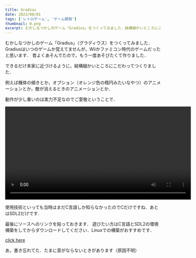 ```yaml
---
title: Gradius
date: 2023/08/01
tags: ['レトロゲーム', 'ゲーム開発']
thumbnail: 0.png
excerpt: むかしなつかしのゲーム「Gradius」をつくってみました．結構細かいところにこだわってつくりました．例えば機体の傾きとか，オプション（オレンジ色の楕円みたいなやつ）のアニメーションとか．
---
```


むかしなつかしのゲーム「Gradius」（グラディウス）をつくってみました．
Gradiusはいつのゲームか覚えてませんが，Wiiかファミコン時代のゲームだったと思います．
昔よくあそんでたので，もう一度あそびたくて作りました．

できるだけ本家に近づけるように，結構細かいところにこだわってつくりました．

例えば機体の傾きとか，オプション（オレンジ色の楕円みたいなやつ）のアニメーションとか，敵が消えるときのアニメーションとか．

動作が少し重いのは実力不足なのでご愛敬ということで．

<video controls width="600">
  <source src="/content/works/20230801/0.mp4" type="video/mp4">
  お使いのブラウザは動画タグに対応していません。
</video>

使用技術といっても当時はまだC言語しか知らなかったのでCだけですね．あとはSDL2だけです.

最後にソースへのリンクを貼っておきます．
遊びたい方はC言語とSDL2の環境構築をしてからダウンロードしてください．Linuxでの構築がおすすめです．

[click here](https://github.com/k-mysa6505/gradius)

あ，書き忘れてた．たまに音がならないときがあります（原因不明）

